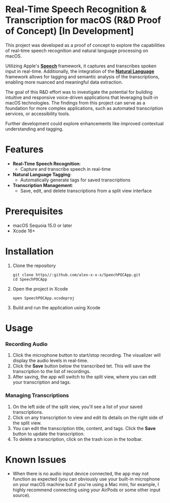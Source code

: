 # Real-Time Speech Recognition & Transcription for macOS (R&D Proof of Concept) [In Development]


This project was developed as a proof of concept to explore the capabilities of real-time speech recognition and natural language processing on macOS. 

Utilizing Apple's [**Speech**](https://developer.apple.com/documentation/speech/) framework, it captures and transcribes spoken input in real-time. Additionally, the integration of the [**Natural Language**](https://developer.apple.com/documentation/naturallanguage/) framework allows for tagging and semantic analysis of the transcriptions, enabling more nuanced and meaningful data extraction. 

The goal of this R&D effort was to investigate the potential for building intuitive and responsive voice-driven applications that leveraging built-in macOS technologies. The findings from this project can serve as a foundation for more complex applications, such as automated transcription services, or accessibility tools. 

Further development could explore enhancements like improved contextual understanding and tagging.

# Features
* **Real-Time Speech Recognition**:
    * Capture and transcribe speech in real-time
* **Natural Language Tagging**:
    * Automatically generate tags for saved transcriptions
* **Transcription Management**:
    * Save, edit, and delete transcriptions from a split view interface

# Prerequisites 
* macOS Sequoia 15.0 or later
* Xcode 16+

# Installation
1. Clone the repository
   ```
   git clone https//:github.com/alex-x-x-x/SpeechPOCApp.git
   cd SpeechPOCApp
   ```
2. Open the project in Xcode
   ```
   open SpeechPOCApp.xcodeproj
   ```
3. Build and run the application using Xcode


# Usage

### Recording Audio
1. Click the microphone button to start/stop recording. The visualizer will display the audio levels in real-time.
2. Click the **Save** button below the transcribed tet. This will save the transcription to the list of recordings.
3. After saving, the app will switch to the split view, where you can edit your transcription and tags.

### Managing Transcriptions
1. On the left side of the split view, you'll see a list of your saved transcriptions.
2. Click on any transcription to view and edit its details on the right side of the split view.
3. You can edit the transcription title, content, and tags. Click the **Save** button to update the transcription.
4. To delete a transcription, click on the trash icon in the toolbar.

# Known Issues
* When there is no audio input device connected, the app may not function as expected (you can obviously use your built-in microphone on your macOS machine but if you're using a Mac mini, for example, I highly recommend connecting using your AirPods or some other input source).

